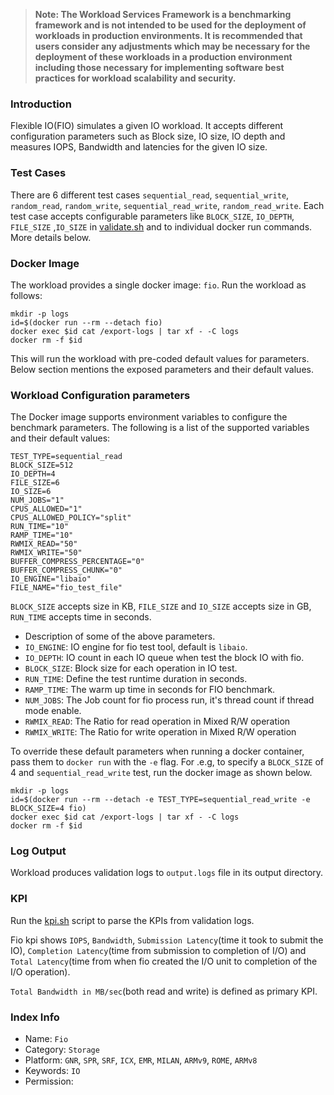>
> **Note: The Workload Services Framework is a benchmarking framework and is not intended to be used for the deployment of workloads in production environments. It is recommended that users consider any adjustments which may be necessary for the deployment of these workloads in a production environment including those necessary for implementing software best practices for workload scalability and security.**
>

### Introduction

Flexible IO(FIO) simulates a given IO workload. It accepts different configuration parameters such as Block size, IO size, IO depth and measures IOPS, Bandwidth and latencies for the given IO size.

### Test Cases

There are 6 different test cases `sequential_read`, `sequential_write`, `random_read`, `random_write`, `sequential_read_write`, `random_read_write`.  Each test case accepts configurable parameters like `BLOCK_SIZE`, `IO_DEPTH`, `FILE_SIZE` ,`IO_SIZE`  in [validate.sh](validate.sh) and to individual docker run commands. More details below.

### Docker Image

The workload provides a single docker image: `fio`. Run the workload as follows:

```
mkdir -p logs
id=$(docker run --rm --detach fio)
docker exec $id cat /export-logs | tar xf - -C logs
docker rm -f $id
```
This will run the workload with pre-coded default values for parameters. Below section mentions the exposed parameters and their default values.

### Workload Configuration parameters

The Docker image supports environment variables to configure the benchmark parameters. The following is a list of the supported variables and their default values:

```
TEST_TYPE=sequential_read
BLOCK_SIZE=512
IO_DEPTH=4
FILE_SIZE=6
IO_SIZE=6
NUM_JOBS="1"
CPUS_ALLOWED="1"
CPUS_ALLOWED_POLICY="split"
RUN_TIME="10"
RAMP_TIME="10"
RWMIX_READ="50"
RWMIX_WRITE="50"
BUFFER_COMPRESS_PERCENTAGE="0"
BUFFER_COMPRESS_CHUNK="0"
IO_ENGINE="libaio"
FILE_NAME="fio_test_file"
```
`BLOCK_SIZE` accepts size in KB, `FILE_SIZE` and `IO_SIZE` accepts size in GB, `RUN_TIME` accepts time in seconds.
- Description of some of the above parameters.
- `IO_ENGINE`: IO engine for fio test tool, default is `libaio`.
- `IO_DEPTH`: IO count in each IO queue when test the block IO with fio.
- `BLOCK_SIZE`: Block size for each operation in IO test.
- `RUN_TIME`: Define the test runtime duration in seconds.
- `RAMP_TIME`: The warm up time in seconds for FIO benchmark.
- `NUM_JOBS`: The Job count for fio process run, it's thread count if thread mode enable.
- `RWMIX_READ`: The Ratio for read operation in Mixed R/W operation
- `RWMIX_WRITE`: The Ratio for write operation in Mixed R/W operation

To override these default parameters when running a docker container, pass them to `docker run` with the `-e` flag. For .e.g, to specify a `BLOCK_SIZE` of 4 and `sequential_read_write` test, run the docker image as shown below.

```
mkdir -p logs
id=$(docker run --rm --detach -e TEST_TYPE=sequential_read_write -e BLOCK_SIZE=4 fio)
docker exec $id cat /export-logs | tar xf - -C logs
docker rm -f $id
```

### Log Output

Workload produces validation logs to `output.logs` file in its output directory.

### KPI

Run the [kpi.sh](kpi.sh) script to parse the KPIs from validation logs.

Fio kpi shows `IOPS`, `Bandwidth`, `Submission Latency`(time it took to submit the IO), `Completion Latency`(time from submission to completion of I/O) and `Total Latency`(time from when fio created the I/O unit to completion of the I/O operation).

`Total Bandwidth in MB/sec`(both read and write) is defined as primary KPI.

### Index Info

- Name: `Fio`
- Category: `Storage`
- Platform: `GNR`, `SPR`, `SRF`, `ICX`, `EMR`, `MILAN`, `ARMv9`, `ROME`, `ARMv8`
- Keywords: `IO`
- Permission:

